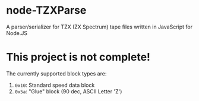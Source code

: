 # node-TZXParse
A parser/serializer for TZX (ZX Spectrum) tape files written in JavaScript for Node.JS

# This project is not complete!
The currently supported block types are:
1. `0x10`: Standard speed data block
2. `0x5a`: "Glue" block (90 dec, ASCII Letter 'Z')
